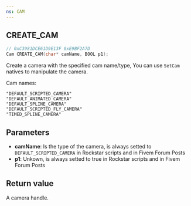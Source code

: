 ```yaml
---
ns: CAM
---
```

## CREATE_CAM

```c
// 0xC3981DCE61D9E13F 0xE9BF2A7D
Cam CREATE_CAM(char* camName, BOOL p1);
```
Create a camera with the specified cam name/type, You can use `SetCam` natives to manipulate the camera.

Cam names:
```
"DEFAULT_SCRIPTED_CAMERA"  
"DEFAULT_ANIMATED_CAMERA"  
"DEFAULT_SPLINE_CAMERA"  
"DEFAULT_SCRIPTED_FLY_CAMERA"  
"TIMED_SPLINE_CAMERA"  
```

## Parameters
* **camName**: Is the type of the camera, is always setted to `DEFAULT_SCRIPTED_CAMERA` in Rockstar scripts and in Fivem Forum Posts
* **p1**: Unkown, is always setted to true in Rockstar scripts and in Fivem Forum Posts

## Return value
A camera handle.
